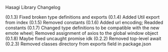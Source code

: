 Hasagi Library Changelog

(0.1.3) Fixed broken type definitions and exports
(0.1.4) Added Util export from index
(0.1.5) Removed constants
(0.1.6) Added url encoding; Readded constants
(0.1.7) Changed type definitions to be compatible with the new emote wheel; Removed assignment of axios to the global window object
(0.1.8) Maybe fixed uncaught promise idk
(0.2.2) Removed top-level await
(0.2.3) Removed classes directory from exports field in package.json